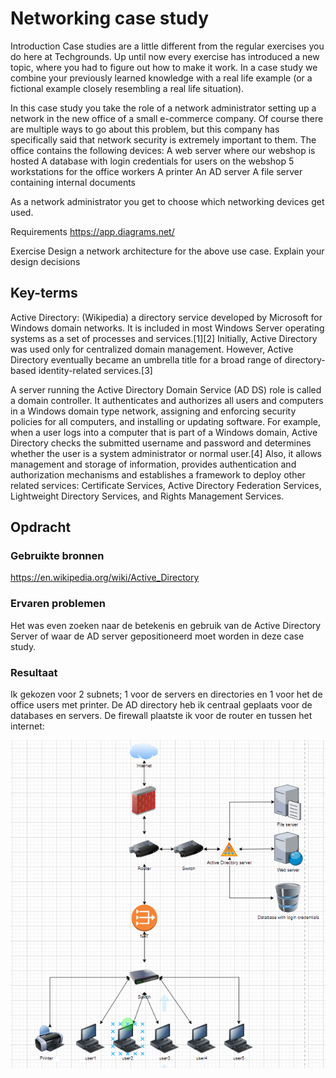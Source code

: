 # Networking case study

Introduction
Case studies are a little different from the regular exercises you do here at Techgrounds. Up until now every exercise has introduced a new topic, where you had to figure out how to make it work. In a case study we combine your previously learned knowledge with a real life example (or a fictional example closely resembling a real life situation).

In this case study you take the role of a network administrator setting up a network in the new office of a small e-commerce company. Of course there are multiple ways to go about this problem, but this company has specifically said that network security is extremely important to them.
The office contains the following devices:
A web server where our webshop is hosted
A database with login credentials for users on the webshop
5 workstations for the office workers
A printer
An AD server
A file server containing internal documents

As a network administrator you get to choose which networking devices get used.

Requirements
https://app.diagrams.net/

Exercise
Design a network architecture for the above use case.
Explain your design decisions


## Key-terms
 Active Directory: (Wikipedia) a directory service developed by Microsoft for Windows domain networks. It is included in most Windows Server operating systems as a set of processes and services.[1][2] Initially, Active Directory was used only for centralized domain management. However, Active Directory eventually became an umbrella title for a broad range of directory-based identity-related services.[3]

A server running the Active Directory Domain Service (AD DS) role is called a domain controller. It authenticates and authorizes all users and computers in a Windows domain type network, assigning and enforcing security policies for all computers, and installing or updating software. For example, when a user logs into a computer that is part of a Windows domain, Active Directory checks the submitted username and password and determines whether the user is a system administrator or normal user.[4] Also, it allows management and storage of information, provides authentication and authorization mechanisms and establishes a framework to deploy other related services: Certificate Services, Active Directory Federation Services, Lightweight Directory Services, and Rights Management Services.

## Opdracht
### Gebruikte bronnen
https://en.wikipedia.org/wiki/Active_Directory

### Ervaren problemen
Het was even zoeken naar de betekenis en gebruik van de Active Directory Server of waar de AD server gepositioneerd moet worden in deze case study.

### Resultaat
Ik gekozen voor 2 subnets; 1 voor de servers en directories en 1 voor het de office users met printer.
De AD directory heb ik centraal geplaats voor de databases en servers. De firewall plaatste ik voor de router en tussen het internet:

![Alt text](../00_includes/Week3/NTW-07.PNG)
